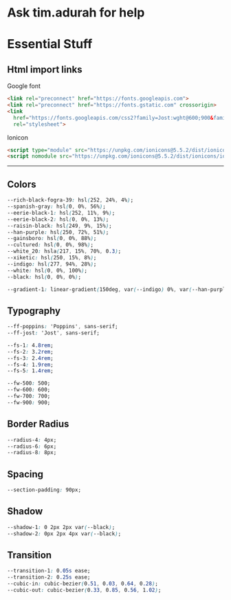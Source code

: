 # Ask tim.adurah for help

# Essential Stuff

## Html import links

Google font

``` html
<link rel="preconnect" href="https://fonts.googleapis.com">
<link rel="preconnect" href="https://fonts.gstatic.com" crossorigin>
<link
  href="https://fonts.googleapis.com/css2?family=Jost:wght@600;900&family=Poppins:wght@400;500;600;700&display=swap"
  rel="stylesheet">
```

Ionicon

``` html
<script type="module" src="https://unpkg.com/ionicons@5.5.2/dist/ionicons/ionicons.esm.js"></script>
<script nomodule src="https://unpkg.com/ionicons@5.5.2/dist/ionicons/ionicons.js"></script>
```

---

## Colors

``` css
--rich-black-fogra-39: hsl(252, 24%, 4%);
--spanish-gray: hsl(0, 0%, 56%);
--eerie-black-1: hsl(252, 11%, 9%);
--eerie-black-2: hsl(0, 0%, 13%);
--raisin-black: hsl(249, 9%, 15%);
--han-purple: hsl(250, 72%, 51%);
--gainsboro: hsl(0, 0%, 88%);
--cultured: hsl(0, 0%, 98%);
--white_20: hsla(217, 15%, 70%, 0.3);
--xiketic: hsl(250, 15%, 8%);
--indigo: hsl(277, 94%, 28%);
--white: hsl(0, 0%, 100%);
--black: hsl(0, 0%, 0%);

--gradient-1: linear-gradient(150deg, var(--indigo) 0%, var(--han-purple) 78%);
```

## Typography

``` css
--ff-poppins: 'Poppins', sans-serif;
--ff-jost: 'Jost', sans-serif;

--fs-1: 4.8rem;
--fs-2: 3.2rem;
--fs-3: 2.4rem;
--fs-4: 1.9rem;
--fs-5: 1.4rem;

--fw-500: 500;
--fw-600: 600;
--fw-700: 700;
--fw-900: 900;
```

## Border Radius

``` css
--radius-4: 4px;
--radius-6: 6px;
--radius-8: 8px;
```

## Spacing

``` css
--section-padding: 90px;
```

## Shadow

``` css
--shadow-1: 0 2px 2px var(--black);
--shadow-2: 0px 2px 4px var(--black);
```

## Transition

``` css
--transition-1: 0.05s ease;
--transition-2: 0.25s ease;
--cubic-in: cubic-bezier(0.51, 0.03, 0.64, 0.28);
--cubic-out: cubic-bezier(0.33, 0.85, 0.56, 1.02);
```
